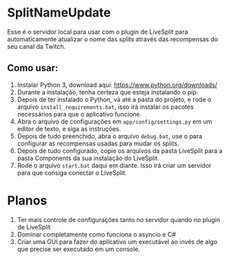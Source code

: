 # SplitNameUpdate
Esse é o servidor local para usar com o plugin de LiveSplit para automaticamente atualizar o nome das splits através das recompensas do seu canal da Twitch.

## Como usar:
1. Instalar Python 3, download aqui: https://www.python.org/downloads/
2. Durante a instalação, tenha certeza que esteja instalando o pip.
3. Depois de ter instalado o Python, vá até a pasta do projeto, e rode o arquivo `install_requirements.bat`, isso irá instalar os pacotes necessários para que o aplicativo funcione.
4. Abra o arquivo de configurações em `app/config/settings.py` em um editor de texto, e siga as instruções.
5. Depois de tudo preenchido, abra o arquivo `debug.bat`, use o para configurar as recompensas usadas para mudar os splits.
6. Depois de tudo configurado, copie os arquivos da pasta LiveSplit para a pasta Components da sua instalação do LiveSplit.
7. Rode o arquivo `start.bat` daqui em diante. Isso irá criar um servidor para que consiga conectar o LiveSplit.

# Planos
1. Ter mais controle de configurações tanto no servidor quando no plugin de LiveSplit
2. Dominar completamente como funciona o asyncio e C#
3. Criar uma GUI para fazer do aplicativo um executável ao invés de algo que precise ser executado em um console.
